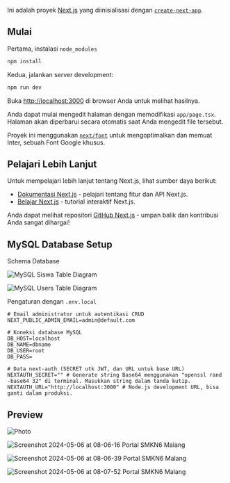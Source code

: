 Ini adalah proyek [Next.js](https://nextjs.org/) yang diinisialisasi dengan [`create-next-app`](https://github.com/vercel/next.js/tree/canary/packages/create-next-app).

## Mulai
Pertama, instalasi `node_modules`
```bash
npm install
```


Kedua, jalankan server development:
```bash
npm run dev
```

Buka [http://localhost:3000](http://localhost:3000) di browser Anda untuk melihat hasilnya.

Anda dapat mulai mengedit halaman dengan memodifikasi `app/page.tsx`. Halaman akan diperbarui secara otomatis saat Anda mengedit file tersebut.

Proyek ini menggunakan [`next/font`](https://nextjs.org/docs/basic-features/font-optimization) untuk mengoptimalkan dan memuat Inter, sebuah Font Google khusus.

## Pelajari Lebih Lanjut

Untuk mempelajari lebih lanjut tentang Next.js, lihat sumber daya berikut:

- [Dokumentasi Next.js](https://nextjs.org/docs) - pelajari tentang fitur dan API Next.js.
- [Belajar Next.js](https://nextjs.org/learn) - tutorial interaktif Next.js.

Anda dapat melihat repositori [GitHub Next.js](https://github.com/vercel/next.js/) - umpan balik dan kontribusi Anda sangat dihargai!

## MySQL Database Setup

Schema Database

![MySQL Siswa Table Diagram](https://github.com/Aran8276/admin-siswa/assets/20200187/a8dd1113-3570-4425-9713-9c56e8b9cf9f)

![MySQL Users Table Diagram](https://github.com/Aran8276/admin-siswa-auth/assets/20200187/321b6b68-9598-447e-913b-6e5707ca57bf)


Pengaturan dengan `.env.local`
```env
# Email administrator untuk autentikasi CRUD 
NEXT_PUBLIC_ADMIN_EMAIL=admin@default.com

# Koneksi database MySQL
DB_HOST=localhost
DB_NAME=dbname
DB_USER=root
DB_PASS=

# Data next-auth (SECRET utk JWT, dan URL untuk base URL)
NEXTAUTH_SECRET="" # Generate string Base64 menggunakan "openssl rand -base64 32" di terminal. Masukkan string dalam tanda kutip.
NEXTAUTH_URL="http://localhost:3000" # Node.js development URL, bisa ganti dalam produksi.
```


## Preview

![Photo](https://github.com/Aran8276/admin-siswa/assets/20200187/0811dc5c-a94a-475d-821a-1af3ff6a1ffe)

![Screenshot 2024-05-06 at 08-06-16 Portal SMKN6 Malang](https://github.com/Aran8276/admin-siswa-auth/assets/20200187/84a46bdb-55d7-482f-98a2-cab0b4915c23)

![Screenshot 2024-05-06 at 08-06-39 Portal SMKN6 Malang](https://github.com/Aran8276/admin-siswa-auth/assets/20200187/95c74f6e-7c69-4907-9c9f-a6d3a9e671bf)

![Screenshot 2024-05-06 at 08-07-52 Portal SMKN6 Malang](https://github.com/Aran8276/admin-siswa-auth/assets/20200187/65abe2fe-e185-475e-bd0d-4d0b16723b91)
